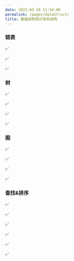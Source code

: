```yaml
---
date: 2022-03-20 11:54:00
permalink: /pages/dataStruct/
title: 数据结构知识体系结构
---
```


### 链表

✅ 

✅ 

✅ 

### 树

✅ 

✅ 

✅ 

✅ 

### 图

✅ 

✅ 

✅ 

✅ 

### 查找&排序

✅ 

✅ 

✅ 

✅ 

✅ 

✅ 

